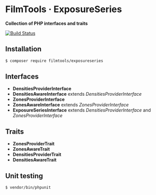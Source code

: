 # FilmTools · ExposureSeries

**Collection of PHP interfaces and traits**

[![Build Status](https://travis-ci.org/filmtools/exposureseries.svg?branch=master)](https://travis-ci.org/filmtools/exposureseries)

## Installation

```bash
$ composer require filmtools/exposureseries
```


## Interfaces

- **DensitiesProviderInterface**
- **DensitiesAwareInterface** extends *DensitiesProviderInterface*- **ZonesProviderInterface**- **ZonesAwareInterface** extends *ZonesProviderInterface*- **ExposureSeriesInterface** extends *DensitiesProviderInterface* and *ZonesProviderInterface*## Traits- **ZonesProviderTrait**
- **ZonesAwareTrait**
- **DensitiesProviderTrait**
- **DensitiesAwareTrait**

## Unit testing

```bash
$ vendor/bin/phpunit
```
